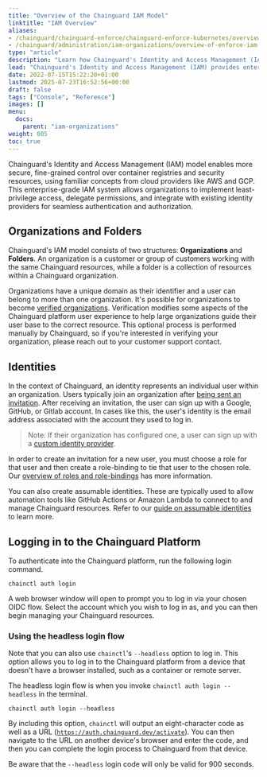 ```yaml
---
title: "Overview of the Chainguard IAM Model"
linktitle: "IAM Overview"
aliases:
- /chainguard/chainguard-enforce/chainguard-enforce-kubernetes/overview-of-enforce-iam-model/
- /chainguard/administration/iam-organizations/overview-of-enforce-iam-model/
type: "article"
description: "Learn how Chainguard's Identity and Access Management (IAM) model works with organizations, folders, and role-based access control for more secure resource management"
lead: "Chainguard's Identity and Access Management (IAM) provides enterprise-grade access control for container registries and security resources through organizations, folders, and fine-grained permissions."
date: 2022-07-15T15:22:20+01:00
lastmod: 2025-07-23T16:52:56+00:00
draft: false
tags: ["Console", "Reference"]
images: []
menu:
  docs:
    parent: "iam-organizations"
weight: 005
toc: true
---
```


Chainguard's Identity and Access Management (IAM) model enables more secure, fine-grained control over container registries and security resources, using familiar concepts from cloud providers like AWS and GCP. This enterprise-grade IAM system allows organizations to implement least-privilege access, delegate permissions, and integrate with existing identity providers for seamless authentication and authorization.

## Organizations and Folders

Chainguard's IAM model consists of two structures: **Organizations** and **Folders**. An organization is a customer or group of customers working with the same Chainguard resources, while a folder is a collection of resources within a Chainguard organization.

Organizations have a unique domain as their identifier and a user can belong to more than one organization. It's possible for organizations to become [verified organizations](/chainguard/administration/iam-organizations/verified-orgs/). Verification modifies some aspects of the Chainguard platform user experience to help large organizations guide their user base to the correct resource. This optional process is performed manually by Chainguard, so if you're interested in verifying your organization, please reach out to your customer support contact. 

## Identities

In the context of Chainguard, an identity represents an individual user within an organization. Users typically join an organization after [being sent an invitation](https://edu.chainguard.dev/chainguard/administration/iam-organizations/how-to-manage-iam-organizations-in-chainguard/#inviting-others-to-an-organization). After receiving an invitation, the user can sign up with a Google, GitHub, or Gitlab account. In cases like this, the user's identity is the email address associated with the account they used to log in. 

> Note: If their organization has configured one, a user can sign up with a [custom identity provider](/chainguard/administration/custom-idps/custom-idps/).

In order to create an invitation for a new user, you must choose a role for that user and then create a role-binding to tie that user to the chosen role. Our [overview of roles and role-bindings](/chainguard/administration/iam-organizations/roles-role-bindings/) has more information.

You can also create assumable identities. These are typically used to allow automation tools like GitHub Actions or Amazon Lambda to connect to and manage Chainguard resources. Refer to our [guide on assumable identities](/chainguard/administration/iam-organizations/assumable-ids/) to learn more.


## Logging in to the Chainguard Platform

To authenticate into the Chainguard platform, run the following login command.

```Shell
chainctl auth login
```

A web browser window will open to prompt you to log in via your chosen OIDC flow. Select the account which you wish to log in as, and you can then begin managing your Chainguard resources.

### Using the headless login flow

Note that you can also use `chainctl`'s `--headless` option to log in. This option allows you to log in to the Chainguard platform from a device that doesn't have a browser installed, such as a container or remote server.

The headless login flow is when you invoke `chainctl auth login --headless` in the terminal. 

```Shell
chainctl auth login --headless
```

By including this option, `chainctl` will output an eight-character code as well as a URL ([`https://auth.chainguard.dev/activate`](https://auth.chainguard.dev/activate)). You can then navigate to the URL on another device's browser and enter the code, and then you can complete the login process to Chainguard from that device.

Be aware that the `--headless` login code will only be valid for 900 seconds. 

